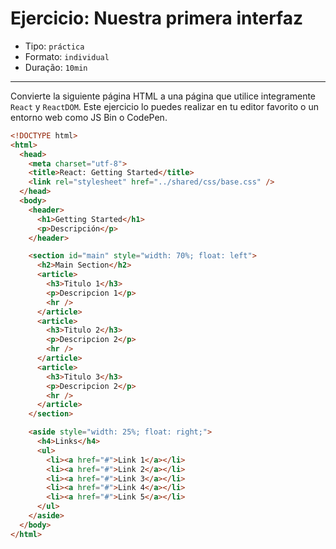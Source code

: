 # Ejercicio: Nuestra primera interfaz

* Tipo: `práctica`
* Formato: `individual`
* Duração: `10min`

***

Convierte la siguiente página HTML a una página que utilice integramente
`React` y `ReactDOM`. Este ejercicio lo puedes realizar en tu editor favorito o
un entorno web como JS Bin o CodePen.

```html
<!DOCTYPE html>
<html>
  <head>
    <meta charset="utf-8">
    <title>React: Getting Started</title>
    <link rel="stylesheet" href="../shared/css/base.css" />
  </head>
  <body>
    <header>
      <h1>Getting Started</h1>
      <p>Descripción</p>
    </header>

    <section id="main" style="width: 70%; float: left">
      <h2>Main Section</h2>
      <article>
        <h3>Titulo 1</h3>
        <p>Descripcion 1</p>
        <hr />
      </article>
      <article>
        <h3>Titulo 2</h3>
        <p>Descripcion 2</p>
        <hr />
      </article>
      <article>
        <h3>Titulo 3</h3>
        <p>Descripcion 2</p>
        <hr />
      </article>
    </section>

    <aside style="width: 25%; float: right;">
      <h4>Links</h4>
      <ul>
        <li><a href="#">Link 1</a></li>
        <li><a href="#">Link 2</a></li>
        <li><a href="#">Link 3</a></li>
        <li><a href="#">Link 4</a></li>
        <li><a href="#">Link 5</a></li>
      </ul>
    </aside>
  </body>
</html>
```
